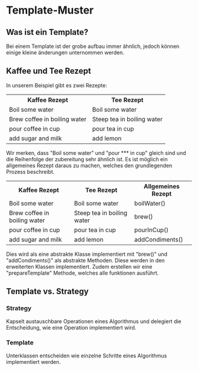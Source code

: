 <h1>Template-Muster</h1>

<h2>Was ist ein Template?</h2>
Bei einem Template ist der grobe aufbau immer ähnlich, jedoch können einige 
kleine änderungen unternommen werden. 

<h2>Kaffee und Tee Rezept</h2>
In unserem Beispiel gibt es zwei Rezepte:

<table>
    <tr>
        <th>Kaffee Rezept</th>
        <th>Tee Rezept</th> 
    </tr>
    <tr>
        <td>Boil some water</td>
        <td>Boil some water</td>
    </tr>
    <tr>
        <td>Brew coffee in boiling water</td>
        <td>Steep tea in boiling water</td>
    </tr>
    <tr>
        <td>pour coffee in cup</td>
        <td>pour tea in cup</td>
    </tr>
    <tr>
        <td>add sugar and milk</td>
        <td>add lemon</td>
    </tr>
</table>

Wir merken, dass "Boil some water" und "pour *** in cup" gleich sind und die Reihenfolge der 
zubereitung sehr ähnlich ist. Es ist möglich ein allgemeines Rezept daraus zu machen, welches den grundlegenden Prozess 
beschreibt. 
<table>
    <tr>
        <th>Kaffee Rezept</th>
        <th>Tee Rezept</th>
        <th>Allgemeines Rezept</th>
    </tr>
    <tr>
        <td>Boil some water</td>
        <td>Boil some water</td>
        <td>boilWater()</td>
    </tr>
    <tr>
        <td>Brew coffee in boiling water</td>
        <td>Steep tea in boiling water</td>
        <td>brew()</td>
    </tr>
    <tr>
        <td>pour coffee in cup</td>
        <td>pour tea in cup</td>
        <td>pourInCup()</td>
    </tr>
    <tr>
        <td>add sugar and milk</td>
        <td>add lemon</td>
        <td>addCondiments()</td>
    </tr>
</table>

Dies wird als eine abstrakte Klasse implementiert mit "brew()" und "addCondiments()" 
als abstrakte Methoden. Diese werden in den erweiterten Klassen implementiert. 
Zudem erstellen wir eine "prepareTemplate" Methode, welches alle funktionen ausführt.

<h2>Template vs. Strategy</h2>
<h3>Strategy</h3>
Kapselt austauschbare Operationen eines Algorithmus und delegiert die Entscheidung, wie eine Operation implementiert wird. 
<h3>Template</h3>
Unterklassen entscheiden wie einzelne Schritte eines Algorithmus implementiert werden. 


